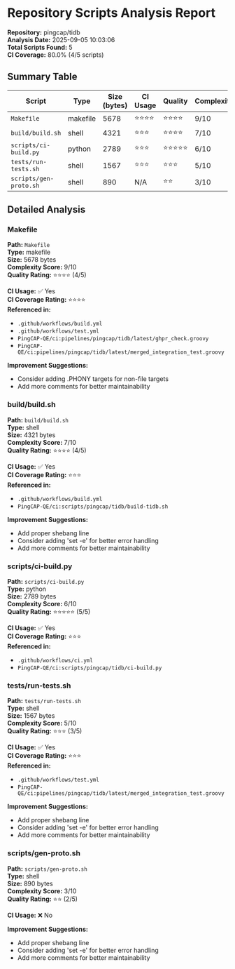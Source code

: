 # Repository Scripts Analysis Report

**Repository:** pingcap/tidb  
**Analysis Date:** 2025-09-05 10:03:06  
**Total Scripts Found:** 5  
**CI Coverage:** 80.0% (4/5 scripts)

## Summary Table

| Script | Type | Size (bytes) | CI Usage | Quality | Complexity |
|--------|------|--------------|----------|---------|------------|
| `Makefile` | makefile | 5678 | ⭐⭐⭐⭐ | ⭐⭐⭐⭐ | 9/10 |
| `build/build.sh` | shell | 4321 | ⭐⭐⭐ | ⭐⭐⭐⭐ | 7/10 |
| `scripts/ci-build.py` | python | 2789 | ⭐⭐⭐ | ⭐⭐⭐⭐⭐ | 6/10 |
| `tests/run-tests.sh` | shell | 1567 | ⭐⭐⭐ | ⭐⭐⭐ | 5/10 |
| `scripts/gen-proto.sh` | shell | 890 | N/A | ⭐⭐ | 3/10 |


## Detailed Analysis


### Makefile

**Path:** `Makefile`  
**Type:** makefile  
**Size:** 5678 bytes  
**Complexity Score:** 9/10  
**Quality Rating:** ⭐⭐⭐⭐ (4/5)

**CI Usage:** ✅ Yes  
**CI Coverage Rating:** ⭐⭐⭐⭐  
**Referenced in:**
- `.github/workflows/build.yml`
- `.github/workflows/test.yml`
- `PingCAP-QE/ci:pipelines/pingcap/tidb/latest/ghpr_check.groovy`
- `PingCAP-QE/ci:pipelines/pingcap/tidb/latest/merged_integration_test.groovy`

**Improvement Suggestions:**
- Consider adding .PHONY targets for non-file targets
- Add more comments for better maintainability

### build/build.sh

**Path:** `build/build.sh`  
**Type:** shell  
**Size:** 4321 bytes  
**Complexity Score:** 7/10  
**Quality Rating:** ⭐⭐⭐⭐ (4/5)

**CI Usage:** ✅ Yes  
**CI Coverage Rating:** ⭐⭐⭐  
**Referenced in:**
- `.github/workflows/build.yml`
- `PingCAP-QE/ci:scripts/pingcap/tidb/build-tidb.sh`

**Improvement Suggestions:**
- Add proper shebang line
- Consider adding 'set -e' for better error handling
- Add more comments for better maintainability

### scripts/ci-build.py

**Path:** `scripts/ci-build.py`  
**Type:** python  
**Size:** 2789 bytes  
**Complexity Score:** 6/10  
**Quality Rating:** ⭐⭐⭐⭐⭐ (5/5)

**CI Usage:** ✅ Yes  
**CI Coverage Rating:** ⭐⭐⭐  
**Referenced in:**
- `.github/workflows/ci.yml`
- `PingCAP-QE/ci:scripts/pingcap/tidb/ci-build.py`

### tests/run-tests.sh

**Path:** `tests/run-tests.sh`  
**Type:** shell  
**Size:** 1567 bytes  
**Complexity Score:** 5/10  
**Quality Rating:** ⭐⭐⭐ (3/5)

**CI Usage:** ✅ Yes  
**CI Coverage Rating:** ⭐⭐⭐  
**Referenced in:**
- `.github/workflows/test.yml`
- `PingCAP-QE/ci:pipelines/pingcap/tidb/latest/merged_integration_test.groovy`

**Improvement Suggestions:**
- Add proper shebang line
- Consider adding 'set -e' for better error handling
- Add more comments for better maintainability

### scripts/gen-proto.sh

**Path:** `scripts/gen-proto.sh`  
**Type:** shell  
**Size:** 890 bytes  
**Complexity Score:** 3/10  
**Quality Rating:** ⭐⭐ (2/5)

**CI Usage:** ❌ No

**Improvement Suggestions:**
- Add proper shebang line
- Consider adding 'set -e' for better error handling
- Add more comments for better maintainability
